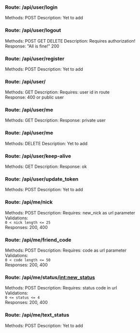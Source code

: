 ### Route: /api/user/login
Methods: POST
Description:
Yet to add

### Route: /api/user/logout
Methods: POST GET DELETE
Description:
Requires authorization!
Response: "All is fine!" 200

### Route: /api/user/register
Methods: POST
Description:
Yet to add

### Route: /api/user/<id>
Methods: GET
Description:
Requires: user id in route  
Response: 400 or public user

### Route: /api/user/me
Methods: GET
Description:
Response: private user

### Route: /api/user/me
Methods: DELETE
Description:
Yet to add

### Route: /api/user/keep-alive
Methods: GET
Description:
Response: ok

### Route: /api/user/update_token
Methods: POST
Description:
Yet to add

### Route: /api/me/nick
Methods: POST
Description:
Requires: new_nick as url parameter  
Validations:  
`0 < nick length <= 25`  
Responses: 200, 400

### Route: /api/me/friend_code
Methods: POST
Description:
Requires: code as url parameter  
Validations:  
`0 < code length <= 50`  
Responses: 200, 400

### Route: /api/me/status/<int:new_status>
Methods: POST
Description:
Requires: status code in url  
Validations:  
`0 <= status <= 4`  
Responses: 200, 400

### Route: /api/me/text_status
Methods: POST
Description:
Yet to add

